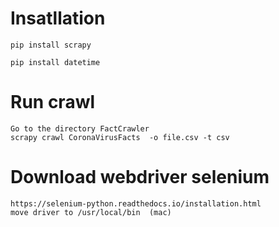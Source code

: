 # Insatllation
    pip install scrapy

    pip install datetime

# Run crawl  
    Go to the directory FactCrawler
    scrapy crawl CoronaVirusFacts  -o file.csv -t csv 


# Download webdriver selenium
    https://selenium-python.readthedocs.io/installation.html
    move driver to /usr/local/bin  (mac) 